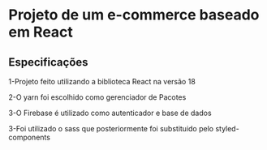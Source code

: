 # Projeto de um e-commerce baseado em React

## Especificações

<p>1-Projeto feito utilizando a biblioteca React na versão 18</p> 
<p>2-O yarn foi escolhido como gerenciador de Pacotes</p> 
<p>3-O Firebase é utilizado como autenticador e base de dados</p>
<p>3-Foi utilizado o sass que posteriormente foi substituido pelo styled-components</p>
